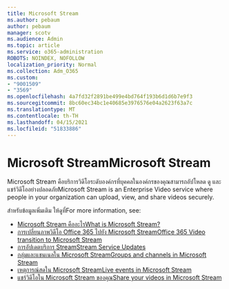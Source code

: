 ```yaml
---
title: Microsoft Stream
ms.author: pebaum
author: pebaum
manager: scotv
ms.audience: Admin
ms.topic: article
ms.service: o365-administration
ROBOTS: NOINDEX, NOFOLLOW
localization_priority: Normal
ms.collection: Adm_O365
ms.custom:
- "9001509"
- "3569"
ms.openlocfilehash: 4a7fd32f2891be499e4bd764f193b6d1d6b7e9f3
ms.sourcegitcommit: 8bc60ec34bc1e40685e3976576e04a2623f63a7c
ms.translationtype: MT
ms.contentlocale: th-TH
ms.lasthandoff: 04/15/2021
ms.locfileid: "51833886"
---
```

# <a name="microsoft-stream"></a><span data-ttu-id="1eb32-102">Microsoft Stream</span><span class="sxs-lookup"><span data-stu-id="1eb32-102">Microsoft Stream</span></span>

<span data-ttu-id="1eb32-103">Microsoft Stream คือบริการวิดีโอระดับองค์กรที่บุคคลในองค์กรของคุณสามารถอัปโหลด ดู และแชร์วิดีโออย่างปลอดภัย</span><span class="sxs-lookup"><span data-stu-id="1eb32-103">Microsoft Stream is an Enterprise Video service where people in your organization can upload, view, and share videos securely.</span></span> 

<span data-ttu-id="1eb32-104">สำหรับข้อมูลเพิ่มเติม ให้ดูที่</span><span class="sxs-lookup"><span data-stu-id="1eb32-104">For more information, see:</span></span>

- [<span data-ttu-id="1eb32-105">Microsoft Stream คืออะไร</span><span class="sxs-lookup"><span data-stu-id="1eb32-105">What is Microsoft Stream?</span></span>](https://docs.microsoft.com/stream/overview)
- [<span data-ttu-id="1eb32-106">การเปลี่ยนภาพวิดีโอ Office 365 ไปยัง Microsoft Stream</span><span class="sxs-lookup"><span data-stu-id="1eb32-106">Office 365 Video transition to Microsoft Stream</span></span>](https://docs.microsoft.com/stream/migrate-from-office-365)
- [<span data-ttu-id="1eb32-107">การอัปเดตบริการ Stream</span><span class="sxs-lookup"><span data-stu-id="1eb32-107">Stream Service Updates</span></span>](https://techcommunity.microsoft.com/t5/microsoft-stream-service-updates/bd-p/StreamAnnouncements)
- [<span data-ttu-id="1eb32-108">กลุ่มและแชนเนลใน Microsoft Stream</span><span class="sxs-lookup"><span data-stu-id="1eb32-108">Groups and channels in Microsoft Stream</span></span>](https://docs.microsoft.com/stream/groups-channels-organization)
- [<span data-ttu-id="1eb32-109">เหตุการณ์สดใน Microsoft Stream</span><span class="sxs-lookup"><span data-stu-id="1eb32-109">Live events in Microsoft Stream</span></span>](https://docs.microsoft.com/stream/live-event-overview)
- [<span data-ttu-id="1eb32-110">แชร์วิดีโอใน Microsoft Stream ของคุณ</span><span class="sxs-lookup"><span data-stu-id="1eb32-110">Share your videos in Microsoft Stream</span></span>](https://docs.microsoft.com/stream/portal-share-video)
